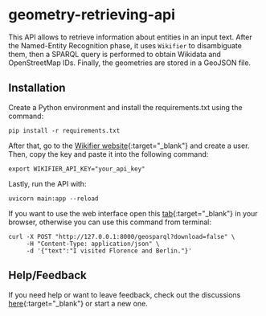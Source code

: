 # geometry-retrieving-api
This API allows to retrieve information about entities in an input text. After the Named-Entity Recognition phase, it uses ``Wikifier`` to disambiguate them, then a SPARQL query is performed to obtain Wikidata and OpenStreetMap IDs. Finally, the geometries are stored in a GeoJSON file.

## Installation
Create a Python environment and install the requirements.txt using the command:

```shell
pip install -r requirements.txt
```

After that, go to the [Wikifier website](https://wikifier.org/register.html){:target="_blank"} and create a user. Then, copy the key and paste it into the following command:

```shell
export WIKIFIER_API_KEY="your_api_key"
```

Lastly, run the API with:

```shell
uvicorn main:app --reload
```

If you want to use the web interface open this [tab](http://127.0.0.1:8000/docs){:target="_blank"} in your browser, otherwise you can use this command from terminal:

```shell
curl -X POST "http://127.0.0.1:8000/geosparql?download=false" \
     -H "Content-Type: application/json" \
     -d '{"text":"I visited Florence and Berlin."}'
```

## Help/Feedback
If you need help or want to leave feedback, check out the discussions [here](https://github.com/AIMH-DHgroup/geometry-retrieving-api/discussions){:target="_blank"} or start a new one.
